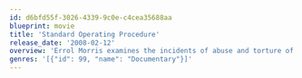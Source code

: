 ```yaml
---
id: d6bfd55f-3026-4339-9c0e-c4cea35688aa
blueprint: movie
title: 'Standard Operating Procedure'
release_date: '2008-02-12'
overview: 'Errol Morris examines the incidents of abuse and torture of suspected terrorists at the hands of U.S. forces at the Abu Ghraib prison.'
genres: '[{"id": 99, "name": "Documentary"}]'
---
```

